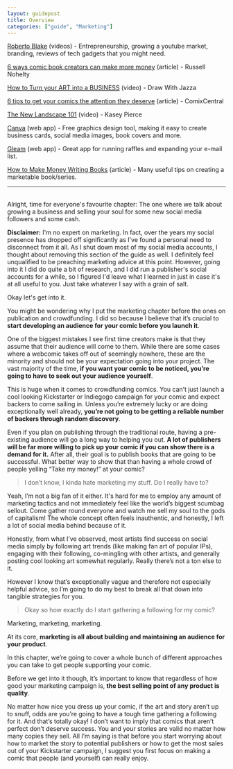 ```yaml
---
layout: guidepost
title: Overview
categories: ["guide", "Marketing"]
---
```


[Roberto Blake](https://www.youtube.com/user/robertoblake2) (videos) - Entrepreneurship, growing a youtube market, branding, reviews of tech gadgets that you might need.

[6 ways comic book creators can make more money](https://thecompletecreative.com/bettercomicbookmarketing/) (article) - Russell Nohelty

[How to Turn your ART into a BUSINESS](https://www.youtube.com/watch?v=kh0vUxWc6ns) (video) - Draw With Jazza

[6 tips to get your comics the attention they deserve](https://www.comixcentral.com/pitching-comics-6-tips-help-get-attention-comics-deserve/) (article) - ComixCentral

[The New Landscape 101](https://www.youtube.com/watch?v=ZGqdAOJZgMs) (video) - Kasey Pierce

[Canva](https://www.canva.com/) (web app) - Free graphics design tool, making it easy to create business cards, social media images, book covers and more.

[Gleam](https://gleam.io/) (web app) - Great app for running raffles and expanding your e-mail list.

[How to Make Money Writing Books](https://jimhodgson.com/2019/03/18/how-to-make-money-writing-books/) (article) - Many useful tips on creating a marketable book/series.

<hr><br>
Alright, time for everyone's favourite chapter: The one where we talk about growing a business and selling your soul for some new social media followers and some cash.

**Disclaimer:** I'm no expert on marketing. In fact, over the years my social presence has dropped off significantly as I’ve found a personal need to disconnect from it all. As I shut down most of my social media accounts, I thought about removing this section of the guide as well. I definitely feel unqualified to be preaching marketing advice at this point. However, going into it I did do quite a bit of research, and I did run a publisher's social accounts for a while, so I figured I'd leave what I learned in just in case it's at all useful to you. Just take whatever I say with a grain of salt.

Okay let's get into it.

You might be wondering why I put the marketing chapter before the ones on publication and crowdfunding. I did so because I believe that it’s crucial to **start developing an audience for your comic before you launch it**.

One of the biggest mistakes I see first time creators make is that they assume that their audience will come to them. While there are some cases where a webcomic takes off out of seemingly nowhere, these are the minority and should not be your expectation going into your project. The vast majority of the time, **if you want your comic to be noticed, you’re going to have to seek out your audience yourself**.

This is huge when it comes to crowdfunding comics. You can’t just launch a cool looking Kickstarter or Indiegogo campaign for your comic and expect backers to come sailing in. Unless you’re extremely lucky or are doing exceptionally well already, **you’re not going to be getting a reliable number of backers through random discovery**.

Even if you plan on publishing through the traditional route, having a pre-existing audience will go a long way to helping you out. **A lot of publishers will be far more willing to pick up your comic if you can show there is a demand for it.** After all, their goal is to publish books that are going to be successful. What better way to show that than having a whole crowd of people yelling “Take my money!” at your comic?

> I don’t know, I kinda hate marketing my stuff. Do I really have to?

Yeah, I’m not a big fan of it either. It's hard for me to employ any amount of marketing tactics and not immediately feel like the world’s biggest scumbag sellout. Come gather round everyone and watch me sell my soul to the gods of capitalism! The whole concept often feels inauthentic, and honestly, I left a lot of social media behind because of it.

Honestly, from what I’ve observed, most artists find success on social media simply by following art trends (like making fan art of popular IPs), engaging with their following, co-mingling with other artists, and generally posting cool looking art somewhat regularly. Really there’s not a ton else to it.

However I know that’s exceptionally vague and therefore not especially helpful advice, so I’m going to do my best to break all that down into tangible strategies for you.

> Okay so how exactly do I start gathering a following for my comic?

Marketing, marketing, marketing.

At its core, **marketing is all about building and maintaining an audience for your product**.

In this chapter, we’re going to cover a whole bunch of different approaches you can take to get people supporting your comic.

Before we get into it though, it’s important to know that regardless of how good your marketing campaign is, **the best selling point of any product is quality**.

No matter how nice you dress up your comic, if the art and story aren’t up to snuff, odds are you’re going to have a tough time gathering a following for it. And that’s totally okay! I don’t want to imply that comics that aren’t perfect don’t deserve success. You and your stories are valid no matter how many copies they sell. All I’m saying is that before you start worrying about how to market the story to potential publishers or how to get the most sales out of your Kickstarter campaign, I suggest you first focus on making a comic that people (and yourself) can really enjoy.
